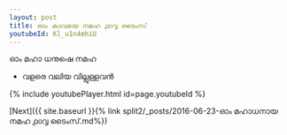 ```yaml
---
layout: post
title: ഓം കാവയെ നമഹ ൧൦൮ ടൈംസ്
youtubeId: Kl_u1n4mhiU
---
```

 
 
 ഓം മഹാ ധനുഷെ നമഹ 
 
 -  വളരെ വലിയ വില്ലുള്ളവൻ 
 
  
 
  
 
 
 
 
 
 


{% include youtubePlayer.html id=page.youtubeId %}
 
[Next]({{ site.baseurl }}{% link  split2/_posts/2016-06-23-ഓം മഹാധനായ നമഹ ൧൦൮ ടൈംസ്.md%})
 
